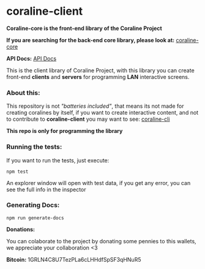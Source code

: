 # coraline-client
**Coraline-core is the front-end library of the Coraline Project**

**If you are searching for the back-end core library, please look at:**  [coraline-core](https://github.com/CamiloTD/coraline-core)

**API Docs:**  [API Docs](https://camilotd.github.io/coraline-client)

This is the client library of Coraline Project, with this library you can create front-end **clients** and **servers** for programming **LAN** interactive screens.


### About this:
This repository is not *"batteries included"*, that means its not made for creating coralines by itself, if you want to create interactive content, and not to contribute to **coraline-client** you may want to see: [coraline-cli](https://github.com/CamiloTD/coraline-cli)

**This repo is only for programming the library**


### Running the tests:
If you want to run the tests, just execute:
```batch
npm test
```

An explorer window will open with test data, if you get any error, you can see the full info in the inspector

### Generating Docs:

```
npm run generate-docs
```

**Donations:**

You can colaborate to the project by donating some pennies to this wallets, we appreciate your collaboration <3

**Bitcoin:**  1GRLN4C8U7TezPLa6cLHHdfSpSF3qHNuR5